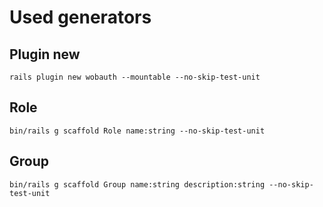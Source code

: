 Used generators
================

Plugin new
----------

    rails plugin new wobauth --mountable --no-skip-test-unit

Role
----

    bin/rails g scaffold Role name:string --no-skip-test-unit

Group
----

    bin/rails g scaffold Group name:string description:string --no-skip-test-unit


